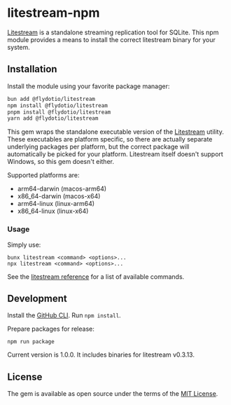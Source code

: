 # litestream-npm

[Litestream](https://litestream.io/) is a standalone streaming replication tool for SQLite. This npm module provides a means to install the correct litestream binary for your system.

## Installation

Install the module using your favorite package manager:

```sh
bun add @flydotio/litestream
npm install @flydotio/litestream
pnpm install @flydotio/litestream
yarn add @flydotio/litestream
```

This gem wraps the standalone executable version of the [Litestream](https://litestream.io/install/source/) utility. These executables are platform specific, so there are actually separate underlying packages per platform, but the correct package will automatically be picked for your platform. Litestream itself doesn't support Windows, so this gem doesn't either.

Supported platforms are:

- arm64-darwin (macos-arm64)
- x86_64-darwin (macos-x64)
- arm64-linux (linux-arm64)
- x86_64-linux (linux-x64)

### Usage

Simply use:

```
bunx litestream <command> <options>...
npx litestream <command> <options>...
```

See the [litestream reference](https://litestream.io/reference/#commands) for a list of available commands.

## Development

Install the [GitHub CLI](https://cli.github.com/).  Run `npm install`.

Prepare packages for release:

```
npm run package
```

Current version is 1.0.0.  It includes binaries for litestream v0.3.13.

## License

The gem is available as open source under the terms of the [MIT License](https://opensource.org/licenses/MIT).
